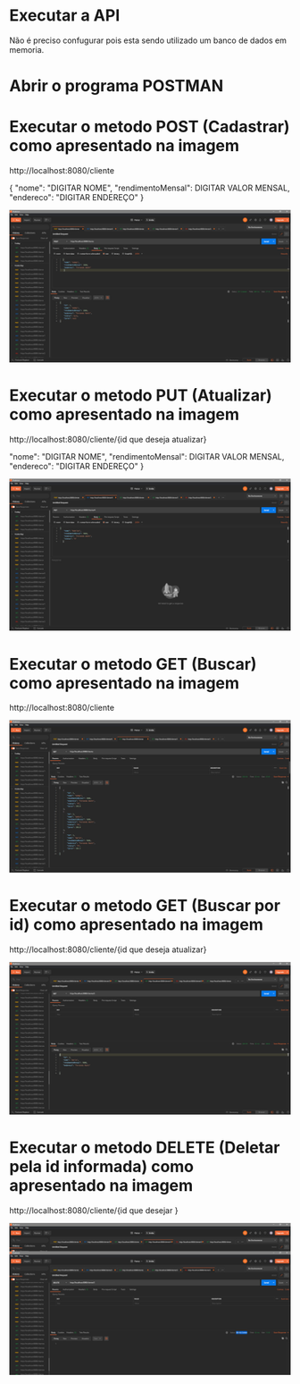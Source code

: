 # Executar a API
Não é preciso confugurar pois esta sendo utilizado um banco de dados em memoria.

# Abrir o programa POSTMAN

# Executar o metodo POST (Cadastrar) como apresentado na imagem
  
http://localhost:8080/cliente
  
  {
  "nome": "DIGITAR NOME",
    "rendimentoMensal": DIGITAR VALOR MENSAL,
    "endereco": "DIGITAR ENDEREÇO"
    }

![Parus](https://github.com/GabrielAdamy/parus-prova/blob/main/.Imagens/Post.png)


# Executar o metodo PUT (Atualizar) como apresentado na imagem

http://localhost:8080/cliente/{id que deseja atualizar}

"nome": "DIGITAR NOME",
    "rendimentoMensal": DIGITAR VALOR MENSAL,
    "endereco": "DIGITAR ENDEREÇO"
    }
    
![Parus](https://github.com/GabrielAdamy/parus-prova/blob/main/.Imagens/Put.png)

# Executar o metodo GET (Buscar) como apresentado na imagem

http://localhost:8080/cliente

![Parus](https://github.com/GabrielAdamy/parus-prova/blob/main/.Imagens/Get.png)

# Executar o metodo GET (Buscar por id) como apresentado na imagem

http://localhost:8080/cliente/{id que deseja atualizar}

![Parus](https://github.com/GabrielAdamy/parus-prova/blob/main/.Imagens/GetId.png)

# Executar o metodo DELETE (Deletar pela id informada) como apresentado na imagem

http://localhost:8080/cliente/{id que desejar }

![Parus](https://github.com/GabrielAdamy/parus-prova/blob/main/.Imagens/delete.png)
